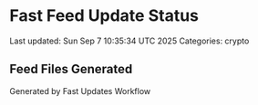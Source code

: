 # Fast Feed Update Status
Last updated: Sun Sep  7 10:35:34 UTC 2025
Categories: crypto

## Feed Files Generated

Generated by Fast Updates Workflow
